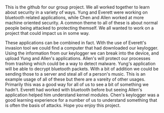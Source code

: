 This is the github for our group project. We all worked together to learn about security in a variety of ways. Yung and Everett were working on bluetooth related applications, while Chen and Allen worked at more machine oriented security. A common theme to all of these is about normal people being attacked to protecting themself. We all wanted to work on a project that could impact us in some way. 

These applications can be combined in fact. With the use of Everett's invasion tool we could find a computer that had downloaded our keylogger. Using the information from our keylogger we can break into the device, and upload Yung and Allen's applications. Allen's will protect our processes from trashing which could be a way to detect malware. Yung's application will be able to decrypt bluetooth packets. With a bit of addition we could be sending those to a server and steal all of a person's music.
This is an example usage of all of these but there are a vareity of other usages. Primarily this was a good way for all of us to see a bit of something we hadn't. Everett had worked with bluetooth before but seeing Allen's application helped him understand kernel modules. Chen's keylogger was a good learning experience for a number of us to understand something that is often the basis of attacks.
Hope you enjoy this project.
